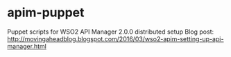 # apim-puppet
Puppet scripts for WSO2 API Manager 2.0.0 distributed setup
Blog post: http://movingaheadblog.blogspot.com/2016/03/wso2-apim-setting-up-api-manager.html
